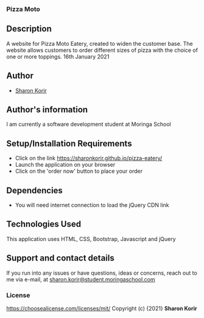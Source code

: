 ### Pizza Moto 
## Description
A website for Pizza Moto Eatery, created to widen the customer base. The website allows customers to order different sizes of pizza with the choice of one or more toppings. 16th January 2021
## Author
- [Sharon Korir](https://github.com/sharonkorir)
## Author's information
I am currently a software development student at Moringa School
## Setup/Installation Requirements
* Click on the link https://sharonkorir.github.io/pizza-eatery/
* Launch the application on your browser
* Click on the 'order now' button to place your order
## Dependencies
* You will need internet connection to load the jQuery CDN link
## Technologies Used
This application uses HTML, CSS, Bootstrap, Javascript and jQuery
## Support and contact details
If you run into any issues or have questions, ideas or concerns, reach out to me via e-mail, at sharon.korir@student.moringaschool.com
### License
https://choosealicense.com/licenses/mit/ 
Copyright (c) {2021} **Sharon Korir**
